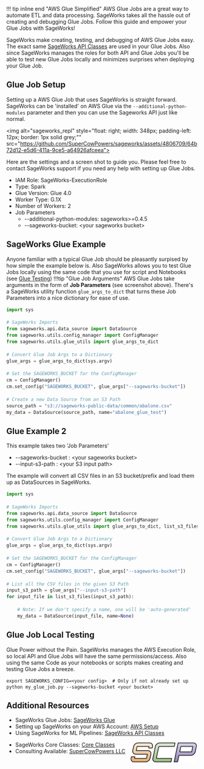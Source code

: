 !!! tip inline end "AWS Glue Simplified"
    AWS Glue Jobs are a great way to automate ETL and data processing. SageWorks takes all the hassle out of creating and debugging Glue Jobs. Follow this guide and empower your Glue Jobs with SageWorks!

SageWorks make creating, testing, and debugging of AWS Glue Jobs easy. The exact same [SageWorks API Classes](../api_classes/overview.md) are used in your Glue Jobs. Also since SageWorks manages the roles for both API and Glue Jobs you'll be able to test new Glue Jobs locally and minimizes surprises when deploying your Glue Job.

## Glue Job Setup

Setting up a AWS Glue Job that uses SageWorks is straight forward. SageWorks can be 'installed' on AWS Glue via the `--additional-python-modules` parameter and then you can use the Sageworks API just like normal. 

<img alt="sageworks_repl" style="float: right; width: 348px; padding-left: 12px; border: 1px solid grey;""
src="https://github.com/SuperCowPowers/sageworks/assets/4806709/64b72d12-e5d6-411a-9ce5-a64926afceea">

Here are the settings and a screen shot to guide you. Please feel free to contact SageWorks support if you need any help with setting up Glue Jobs.

- IAM Role: SageWorks-ExecutionRole
- Type: Spark
- Glue Version: Glue 4.0
- Worker Type: G.1X
- Number of Workers: 2
- Job Parameters
  - --additional-python-modules: sageworks>=0.4.5
  - --sageworks-bucket: <your sageworks bucket\>

## SageWorks Glue Example
Anyone familiar with a typical Glue Job should be pleasantly surpised by how simple the example below is. Also SageWorks allows you to test Glue Jobs locally using the same code that you use for script and Notebooks (see [Glue Testing](#glue-job-local-testing))
!!!tip "Glue Job Arguments"
    AWS Glue Jobs take arguments in the form of **Job Parameters** (see screenshot above). There's a SageWorks utility function `glue_args_to_dict` that turns these Job Parameters into a nice dictionary for ease of use.

```py title="examples/glue_hello_world.py"
import sys

# SageWorks Imports
from sageworks.api.data_source import DataSource
from sageworks.utils.config_manager import ConfigManager
from sageworks.utils.glue_utils import glue_args_to_dict

# Convert Glue Job Args to a Dictionary
glue_args = glue_args_to_dict(sys.argv)

# Set the SAGEWORKS_BUCKET for the ConfigManager
cm = ConfigManager()
cm.set_config("SAGEWORKS_BUCKET", glue_args["--sageworks-bucket"])

# Create a new Data Source from an S3 Path
source_path = "s3://sageworks-public-data/common/abalone.csv"
my_data = DataSource(source_path, name="abalone_glue_test")
```

## Glue Example 2
This example takes two 'Job Parameters'

- --sageworks-bucket : <your sageworks bucket\>
- --input-s3-path : <your S3 input path\>

The example will convert all CSV files in an S3 bucket/prefix and load them up as DataSources in SageWorks.

```py title="examples/glue_load_s3_bucket.py"
import sys

# SageWorks Imports
from sageworks.api.data_source import DataSource
from sageworks.utils.config_manager import ConfigManager
from sageworks.utils.glue_utils import glue_args_to_dict, list_s3_files

# Convert Glue Job Args to a Dictionary
glue_args = glue_args_to_dict(sys.argv)

# Set the SAGEWORKS_BUCKET for the ConfigManager
cm = ConfigManager()
cm.set_config("SAGEWORKS_BUCKET", glue_args["--sageworks-bucket"])

# List all the CSV files in the given S3 Path
input_s3_path = glue_args["--input-s3-path"]
for input_file in list_s3_files(input_s3_path):

    # Note: If we don't specify a name, one will be 'auto-generated'
    my_data = DataSource(input_file, name=None)
```

## Glue Job Local Testing
Glue Power without the Pain. SageWorks manages the AWS Execution Role, so local API and Glue Jobs will have the same permissions/access. Also using the same Code as your notebooks or scripts makes creating and testing Glue Jobs a breeze.

```shell
export SAGEWORKS_CONFIG=<your config>  # Only if not already set up
python my_glue_job.py --sageworks-bucket <your bucket>
```

## Additional Resources
- SageWorks Glue Jobs: [SageWorks Glue](https://docs.google.com/presentation/d/1Bdcve27BDLbUkslZJAc1OrG6VkDopEtnL8Wh8HaLrco/edit?usp=sharing)
- Setting up SageWorks on your AWS Account: [AWS Setup](../aws_setup/core_stack.md)
- Using SageWorks for ML Pipelines: [SageWorks API Classes](../api_classes/overview.md)

<img align="right" src="../images/scp.png" width="180">

- SageWorks Core Classes: [Core Classes](../core_classes/overview.md)
- Consulting Available: [SuperCowPowers LLC](https://www.supercowpowers.com)
